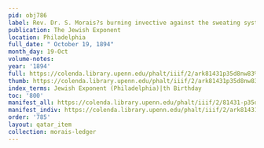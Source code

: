 ```yaml
---
pid: obj786
label: Rev. Dr. S. Morais?s burning invective against the sweating system, [...].
publication: The Jewish Exponent
location: Philadelphia
full_date: " October 19, 1894"
month_day: 19-Oct
volume-notes:
year: '1894'
full: https://colenda.library.upenn.edu/phalt/iiif/2/ark81431p35d8nw83%2FSHA256E-s7244119--f0261d7e4315665a8aedf52d879c3ee33cb7c27202abeafe99bb1af3ad569a45.jpeg/full/3500,/0/default.jpg
thumb: https://colenda.library.upenn.edu/phalt/iiif/2/ark81431p35d8nw83%2FSHA256E-s7244119--f0261d7e4315665a8aedf52d879c3ee33cb7c27202abeafe99bb1af3ad569a45.jpeg/full/!200,200/0/default.jpg
index_terms: Jewish Exponent (Philadelphia)|th Birthday
toc: '800'
manifest_all: https://colenda.library.upenn.edu/phalt/iiif/2/81431-p35d8nw83/manifest
manifest_indiv: https://colenda.library.upenn.edu/phalt/iiif/2/ark81431p35d8nw83%2FSHA256E-s7244119--f0261d7e4315665a8aedf52d879c3ee33cb7c27202abeafe99bb1af3ad569a45.jpeg
order: '785'
layout: qatar_item
collection: morais-ledger
---
```


